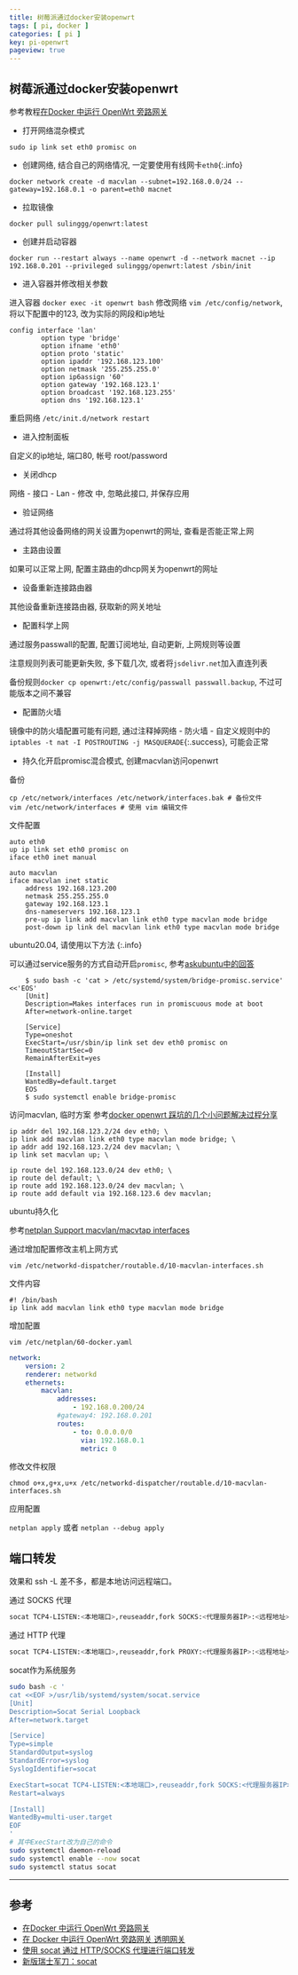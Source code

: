 ```yaml
---
title: 树莓派通过docker安装openwrt
tags: [ pi, docker ]
categories: [ pi ]
key: pi-openwrt
pageview: true
---
```


## 树莓派通过docker安装openwrt

参考教程[在Docker 中运行 OpenWrt 旁路网关](https://mlapp.cn/376.html)

<!--more-->

- 打开网络混杂模式

`sudo ip link set eth0 promisc on`

- 创建网络, 结合自己的网络情况, 一定要使用有线网卡`eth0`{:.info}

`docker network create -d macvlan --subnet=192.168.0.0/24 --gateway=192.168.0.1 -o parent=eth0 macnet`

- 拉取镜像

`docker pull sulinggg/openwrt:latest`

- 创建并启动容器

`docker run --restart always --name openwrt -d --network macnet --ip 192.168.0.201 --privileged sulinggg/openwrt:latest /sbin/init`

- 进入容器并修改相关参数

进入容器
`docker exec -it openwrt bash`
修改网络
`vim /etc/config/network`, 将以下配置中的123, 改为实际的网段和ip地址

```config
config interface 'lan'
        option type 'bridge'
        option ifname 'eth0'
        option proto 'static'
        option ipaddr '192.168.123.100'
        option netmask '255.255.255.0'
        option ip6assign '60'
        option gateway '192.168.123.1'
        option broadcast '192.168.123.255'
        option dns '192.168.123.1'
```

重启网络
`/etc/init.d/network restart`

- 进入控制面板

自定义的ip地址, 端口80, 帐号 root/password

- 关闭dhcp

网络 - 接口 - Lan - 修改 中, 忽略此接口, 并保存应用

- 验证网络

通过将其他设备网络的网关设置为openwrt的网址, 查看是否能正常上网

- 主路由设置

如果可以正常上网, 配置主路由的dhcp网关为openwrt的网址

- 设备重新连接路由器

其他设备重新连接路由器, 获取新的网关地址

- 配置科学上网

通过服务passwall的配置, 配置订阅地址, 自动更新, 上网规则等设置

注意规则列表可能更新失败, 多下载几次, 或者将`jsdelivr.net`加入直连列表

备份规则`docker cp openwrt:/etc/config/passwall passwall.backup`, 不过可能版本之间不兼容

- 配置防火墙

镜像中的防火墙配置可能有问题, 通过注释掉网络 - 防火墙 - 自定义规则中的 `iptables -t nat -I POSTROUTING -j MASQUERADE`{:.success}, 可能会正常

- 持久化开启promisc混合模式, 创建macvlan访问openwrt

备份

```shell
cp /etc/network/interfaces /etc/network/interfaces.bak # 备份文件
vim /etc/network/interfaces # 使用 vim 编辑文件
```

文件配置

```config
auto eth0
up ip link set eth0 promisc on
iface eth0 inet manual

auto macvlan
iface macvlan inet static
    address 192.168.123.200
    netmask 255.255.255.0
    gateway 192.168.123.1
    dns-nameservers 192.168.123.1
    pre-up ip link add macvlan link eth0 type macvlan mode bridge
    post-down ip link del macvlan link eth0 type macvlan mode bridge
```

ubuntu20.04, 请使用以下方法
{:.info}

可以通过service服务的方式自动开启`promisc`, 参考[askubuntu中的回答](https://askubuntu.com/a/1356228/1386748)

```shell
    $ sudo bash -c 'cat > /etc/systemd/system/bridge-promisc.service' <<'EOS'
    [Unit]
    Description=Makes interfaces run in promiscuous mode at boot
    After=network-online.target

    [Service]
    Type=oneshot
    ExecStart=/usr/sbin/ip link set dev eth0 promisc on
    TimeoutStartSec=0
    RemainAfterExit=yes

    [Install]
    WantedBy=default.target
    EOS
    $ sudo systemctl enable bridge-promisc
```

访问macvlan, 临时方案
参考[docker openwrt 踩坑的几个小问题解决过程分享](https://www.right.com.cn/forum/thread-1048535-1-1.html)

```shell
ip addr del 192.168.123.2/24 dev eth0; \
ip link add macvlan link eth0 type macvlan mode bridge; \
ip addr add 192.168.123.2/24 dev macvlan; \
ip link set macvlan up; \

ip route del 192.168.123.0/24 dev eth0; \
ip route del default; \
ip route add 192.168.123.0/24 dev macvlan; \
ip route add default via 192.168.123.6 dev macvlan;
```

ubuntu持久化

参考[netplan Support macvlan/macvtap interfaces](https://bugs.launchpad.net/netplan/+bug/1664847/comments/19)

通过增加配置修改主机上网方式

```shell
vim /etc/networkd-dispatcher/routable.d/10-macvlan-interfaces.sh
```

文件内容

```shell
#! /bin/bash
ip link add macvlan link eth0 type macvlan mode bridge
```

增加配置

```shell
vim /etc/netplan/60-docker.yaml
```

```yaml
network:
    version: 2
    renderer: networkd
    ethernets:
        macvlan:
            addresses:
                - 192.168.0.200/24
            #gateway4: 192.168.0.201
            routes:
                - to: 0.0.0.0/0
                  via: 192.168.0.1
                  metric: 0
```

修改文件权限

`chmod o+x,g+x,u+x /etc/networkd-dispatcher/routable.d/10-macvlan-interfaces.sh`

应用配置

`netplan apply` 或者 `netplan --debug apply`

## 端口转发

效果和 ssh -L 差不多，都是本地访问远程端口。

通过 SOCKS 代理

```sh
socat TCP4-LISTEN:<本地端口>,reuseaddr,fork SOCKS:<代理服务器IP>:<远程地址>:<远程端口>,socksport=<代理服务器端口>
```

通过 HTTP 代理

```sh
socat TCP4-LISTEN:<本地端口>,reuseaddr,fork PROXY:<代理服务器IP>:<远程地址>:<远程端口>,proxyport=<代理服务器端口>
```

socat作为系统服务

```sh
sudo bash -c '
cat <<EOF >/usr/lib/systemd/system/socat.service
[Unit]
Description=Socat Serial Loopback
After=network.target

[Service]
Type=simple
StandardOutput=syslog
StandardError=syslog
SyslogIdentifier=socat

ExecStart=socat TCP4-LISTEN:<本地端口>,reuseaddr,fork SOCKS:<代理服务器IP>:<远程地址>:<远程端口>,socksport=<代理服务器端口>
Restart=always

[Install]
WantedBy=multi-user.target
EOF
'
# 其中ExecStart改为自己的命令
sudo systemctl daemon-reload
sudo systemctl enable --now socat
sudo systemctl status socat
```

----

## 参考

- [在Docker 中运行 OpenWrt 旁路网关](https://mlapp.cn/376.html)
- [在 Docker 中运行 OpenWrt 旁路网关 透明网关](https://baymax.tips/posts/53042.html)
- [使用 socat 通过 HTTP/SOCKS 代理进行端口转发](https://zhuanlan.zhihu.com/p/70979782)
- [新版瑞士军刀：socat](https://zhuanlan.zhihu.com/p/347722248)
